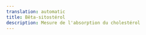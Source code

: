 ```yaml
---
translation: automatic
title: Bêta-sitostérol
description: Mesure de l'absorption du cholestérol
---
```

